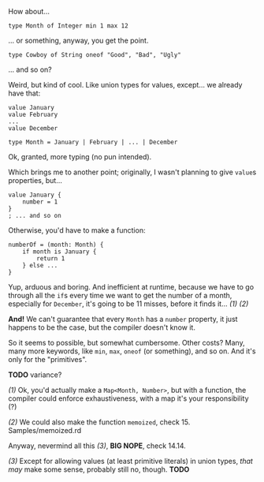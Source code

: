 How about...

```
type Month of Integer min 1 max 12
```

... or something, anyway, you get the point.

```
type Cowboy of String oneof "Good", "Bad", "Ugly"
```

... and so on?

Weird, but kind of cool. Like union types for values, except... we already have that:

```
value January
value February
...
value December

type Month = January | February | ... | December
```

Ok, granted, more typing (no pun intended).

Which brings me to another point; originally, I wasn't planning to give `value`s properties, but...

```
value January {
    number = 1
}
; ... and so on
```

Otherwise, you'd have to make a function:

```
numberOf = (month: Month) {
    if month is January {
        return 1
    } else ...
}
```

Yup, arduous and boring. And inefficient at runtime, because we have to go through all the `if`s every time we want to get
the number of a month, especially for `December`, it's going to be 11 misses, before it finds it... _(1)_ _(2)_

**And!** We can't guarantee that every `Month` has a `number` property, it just happens to be the case, but the compiler doesn't know it.

So it seems to possible, but somewhat cumbersome. Other costs? Many, many more keywords, like `min`, `max`, `oneof` (or something), and so on.
And it's only for the "primitives".

**TODO** variance?

_(1)_ Ok, you'd actually make a `Map<Month, Number>`, but with a function, the compiler could enforce exhaustiveness,
with a map it's your responsibility (?)

_(2)_ We could also make the function `memoized`, check 15. Samples/memoized.rd

Anyway, nevermind all this _(3)_, **BIG NOPE**, check 14.14.

_(3)_ Except for allowing values (at least primitive literals) in union types,
_that may_ make some sense, probably still no, though. **TODO**